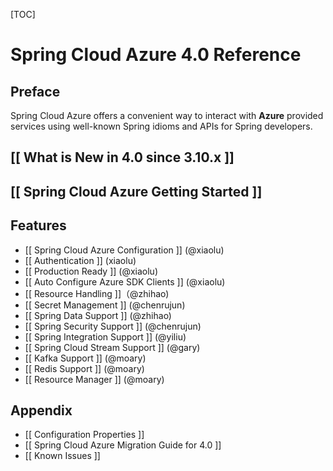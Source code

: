 [TOC]

# Spring Cloud Azure 4.0 Reference

## Preface

Spring Cloud Azure offers a convenient way to interact with **Azure** provided services using well-known Spring idioms and APIs for Spring developers.

## [[ What is New in 4.0 since 3.10.x ]]

## [[ Spring Cloud Azure Getting Started ]]

## Features
- [[ Spring Cloud Azure Configuration ]] (@xiaolu)
- [[ Authentication ]] (xiaolu)
- [[ Production Ready ]] (@xiaolu)
- [[ Auto Configure Azure SDK Clients ]] (@xiaolu)
- [[ Resource Handling ]]（@zhihao)
- [[ Secret Management ]] (@chenrujun)
- [[ Spring Data Support ]] (@zhihao)
- [[ Spring Security Support ]] (@chenrujun)
- [[ Spring Integration Support ]] (@yiliu)
- [[ Spring Cloud Stream Support ]] (@gary)
- [[ Kafka Support ]] (@moary)
- [[ Redis Support ]] (@moary)
- [[ Resource Manager ]] (@moary)


## Appendix 
- [[ Configuration Properties ]]
- [[ Spring Cloud Azure Migration Guide for 4.0 ]]
- [[ Known Issues ]]

